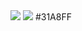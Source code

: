 
<img src="https://img.shields.io/badge/Android-3DDC84?style=flat-square&logo=Android&logoColor=white"/>
<img src="https://img.shields.io/badge/Android-31A8FF?style=flat-square&logo=Android&logoColor=white"/>
#31A8FF
